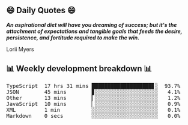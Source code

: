 ## 😄 Daily Quotes 😄

_**An aspirational diet will have you dreaming of success; but it's the attachment of expectations and tangible goals that feeds the desire, persistence, and fortitude required to make the win.**_

Lorii Myers



## 📊 Weekly development breakdown 📊

<pre>TypeScript  17 hrs 31 mins ███████████████████▋░  93.7%
JSON        45 mins        ▊░░░░░░░░░░░░░░░░░░░░   4.1%
Other       13 mins        ▎░░░░░░░░░░░░░░░░░░░░   1.2%
JavaScript  10 mins        ▏░░░░░░░░░░░░░░░░░░░░   0.9%
XML         1 min          ░░░░░░░░░░░░░░░░░░░░░   0.1%
Markdown    0 secs         ░░░░░░░░░░░░░░░░░░░░░   0.0%</pre>